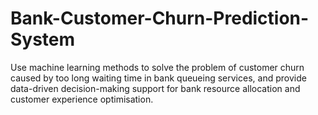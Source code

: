 # Bank-Customer-Churn-Prediction-System
Use machine learning methods to solve the problem of customer churn caused by too long waiting time in bank queueing services, and provide data-driven decision-making support for bank resource allocation and customer experience optimisation.
